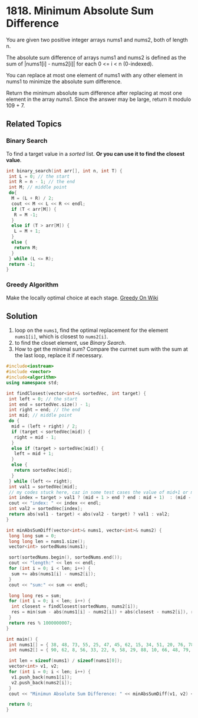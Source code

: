 # 1818. Minimum Absolute Sum Difference

You are given two positive integer arrays nums1 and nums2, both of length n.

The absolute sum difference of arrays nums1 and nums2 is defined as the sum of |nums1[i] - nums2[i]| for each 0 <= i < n (0-indexed).

You can replace at most one element of nums1 with any other element in nums1 to minimize the absolute sum difference.

Return the minimum absolute sum difference after replacing at most one element in the array nums1. Since the answer may be large, return it modulo 109 + 7.

## Related Topics

### Binary Search

To find a target value in a *sorted* list. **Or you can use it to find the closest value**.

```cpp
int binary_search(int arr[], int n, int T) {
 int L = 0; // the start
 int R = n - 1; // the end
 int M; // middle point 
 do{
  M = (L + R) / 2;
  cout << M << L << R << endl;
  if (T < arr[M]) {
   R = M -1;
  }
  else if (T > arr[M]) {
   L = M + 1;
  }
  else {
   return M;
  }
 } while (L <= R);
 return -1;
}
```

### Greedy Algorithm

Make the locally optimal choice at each stage.
[Greedy On Wiki](https://en.wikipedia.org/wiki/Greedy_algorithm)

## Solution

  1. loop on the `nums1`, find the optimal replacement for the element `nums1[i]`, which is closest to `nums2[i]`.
  2. to find the closet element, use *Binary Search*.
  3. How to get the minimal sum? Compare the currnet sum with the sum at the last loop, replace it if necessary.

```cpp
#include<iostream>
#include <vector>
#include<algorithm>
using namespace std;

int findClosest(vector<int>& sortedVec, int target) {
 int left = 0; // the start
 int end = sortedVec.size() - 1;
 int right = end; // the end
 int mid; // middle point 
 do {
  mid = (left + right) / 2;
  if (target < sortedVec[mid]) {
   right = mid - 1;
  }
  else if (target > sortedVec[mid]) {
   left = mid + 1;
  }
  else {
   return sortedVec[mid];
  }
 } while (left <= right);
 int val1 = sortedVec[mid];
 // my codes stuck here, caz in some test cases the value of mid+1 or mid-1 out of the range of the vector
 int index = target > val1 ? (mid + 1 > end ? end : mid + 1)  : (mid - 1 < 0 ? 0 : mid - 1);
 cout << "index: " << index << endl;
 int val2 = sortedVec[index];
 return abs(val1 - target) < abs(val2 - target) ? val1 : val2;
}

int minAbsSumDiff(vector<int>& nums1, vector<int>& nums2) {
 long long sum = 0;
 long long len = nums1.size();
 vector<int> sortedNums(nums1);

 sort(sortedNums.begin(), sortedNums.end());
 cout << "length:" << len << endl;
 for (int i = 0; i < len; i++) {
  sum += abs(nums1[i] - nums2[i]);
 }
 cout << "sum:" << sum << endl;

 long long res = sum;
 for (int i = 0; i < len; i++) {
  int closest = findClosest(sortedNums, nums2[i]);
  res = min(sum - abs(nums1[i] - nums2[i]) + abs(closest - nums2[i]), res);
 }
 return res % 1000000007;
}

int main() {
 int nums1[] = { 38, 48, 73, 55, 25, 47, 45, 62, 15, 34, 51, 20, 76, 78, 38, 91, 69, 69, 73, 38, 74, 75, 86, 63, 73, 12, 100, 59, 29, 28, 94, 43, 100, 2, 53, 31, 73, 82, 70, 94, 2, 38, 50, 67, 8, 40, 88, 87, 62, 90, 86, 33, 86, 26, 84, 52, 63, 80, 56, 56, 56, 47, 12, 50, 12, 59, 52, 7, 40, 16, 53, 61, 76, 22, 87, 75, 14, 63, 96, 56, 65, 16, 70, 83, 51, 44, 13, 14, 80, 28, 82, 2, 5, 57, 77, 64, 58, 85, 33, 24 };
 int nums2[] = { 90, 62, 8, 56, 33, 22, 9, 58, 29, 88, 10, 66, 48, 79, 44, 50, 71, 2, 3, 100, 88, 16, 24, 28, 50, 41, 65, 59, 83, 79, 80, 91, 1, 62, 13, 37, 86, 53, 43, 49, 17, 82, 27, 17, 10, 89, 40, 82, 41, 2, 48, 98, 16, 43, 62, 33, 72, 35, 10, 24, 80, 29, 49, 5, 14, 38, 30, 48, 93, 86, 62, 23, 17, 39, 40, 96, 10, 75, 6, 38, 1, 5, 54, 91, 29, 36, 62, 73, 51, 92, 89, 88, 74, 91, 87, 34, 49, 56, 33, 67 };

 int len = sizeof(nums1) / sizeof(nums1[0]);
 vector<int> v1, v2;
 for (int i = 0; i < len; i++) {
  v1.push_back(nums1[i]);
  v2.push_back(nums2[i]);
 }
 cout << "Minimun Absolute Sum Difference: " << minAbsSumDiff(v1, v2) << endl;

 return 0;
}
```
